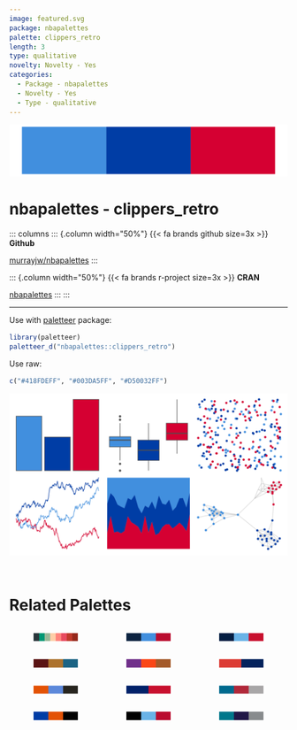 ```yaml
---
image: featured.svg
package: nbapalettes
palette: clippers_retro
length: 3
type: qualitative
novelty: Novelty - Yes
categories:
  - Package - nbapalettes
  - Novelty - Yes
  - Type - qualitative
---
```


![](featured.svg)

# nbapalettes - clippers_retro 

::: columns
::: {.column width="50%"}
{{< fa brands github size=3x >}}
**Github**

[murrayjw/nbapalettes](https://github.com/murrayjw/nbapalettes)
:::

::: {.column width="50%"}
{{< fa brands r-project size=3x >}}
**CRAN**

[nbapalettes](https://CRAN.R-project.org/package=nbapalettes)
:::
:::

<hr> 

Use with [paletteer](https://emilhvitfeldt.github.io/paletteer/) package:

```r
library(paletteer)
paletteer_d("nbapalettes::clippers_retro")
```

Use raw:

```r
c("#418FDEFF", "#003DA5FF", "#D50032FF")
``` 

![](examples.svg) 

<br>

# Related Palettes

<div class="list" style="display: grid; grid-template-columns: auto auto auto;"> <figure class="figure">
<a href="../../awtools/a_palette/"> <img src="../../awtools/a_palette/featured.svg" style="width: 100%;" class="figure-img"></a>
</figure> <figure class="figure">
<a href="../../nbapalettes/rockets_city/"> <img src="../../nbapalettes/rockets_city/featured.svg" style="width: 100%;" class="figure-img"></a>
</figure> <figure class="figure">
<a href="../../nbapalettes/hawks_retro/"> <img src="../../nbapalettes/hawks_retro/featured.svg" style="width: 100%;" class="figure-img"></a>
</figure> <figure class="figure">
<a href="../../trekcolors/starfleet/"> <img src="../../trekcolors/starfleet/featured.svg" style="width: 100%;" class="figure-img"></a>
</figure> <figure class="figure">
<a href="../../nbapalettes/suns_retro/"> <img src="../../nbapalettes/suns_retro/featured.svg" style="width: 100%;" class="figure-img"></a>
</figure> <figure class="figure">
<a href="../../nbapalettes/cavaliers_retro/"> <img src="../../nbapalettes/cavaliers_retro/featured.svg" style="width: 100%;" class="figure-img"></a>
</figure> <figure class="figure">
<a href="../../nbapalettes/cavaliers_90s/"> <img src="../../nbapalettes/cavaliers_90s/featured.svg" style="width: 100%;" class="figure-img"></a>
</figure> <figure class="figure">
<a href="../../nbapalettes/sixers_retro/"> <img src="../../nbapalettes/sixers_retro/featured.svg" style="width: 100%;" class="figure-img"></a>
</figure> <figure class="figure">
<a href="../../ggthemes/wsj_dem_rep/"> <img src="../../ggthemes/wsj_dem_rep/featured.svg" style="width: 100%;" class="figure-img"></a>
</figure> <figure class="figure">
<a href="../../nbapalettes/knicks_retro/"> <img src="../../nbapalettes/knicks_retro/featured.svg" style="width: 100%;" class="figure-img"></a>
</figure> <figure class="figure">
<a href="../../nbapalettes/bulls_city2/"> <img src="../../nbapalettes/bulls_city2/featured.svg" style="width: 100%;" class="figure-img"></a>
</figure> <figure class="figure">
<a href="../../nbapalettes/hornets/"> <img src="../../nbapalettes/hornets/featured.svg" style="width: 100%;" class="figure-img"></a>
</figure> 
</div>
